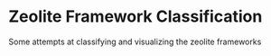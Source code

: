 # Zeolite Framework Classification

Some attempts at classifying and visualizing the zeolite frameworks
